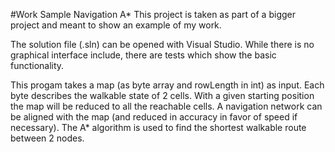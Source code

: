 #Work Sample Navigation A*
This project is taken as part of a bigger project and meant to show an example of my work.

The solution file (.sln) can be opened with Visual Studio. While there is no graphical interface include, there are tests which show the basic functionality.

This progam takes a map (as byte array and rowLength in int) as input. Each byte describes the walkable state of 2 cells. With a given starting position the map will be reduced to all the reachable cells. 
A navigation network can be aligned with the map (and reduced in accuracy in favor of speed if necessary). The A* algorithm is used to find the shortest walkable route between 2 nodes.